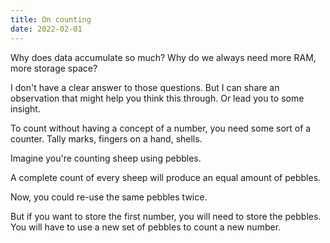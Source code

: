 ```yaml
---
title: On counting
date: 2022-02-01
---
```


Why does data accumulate so much? Why do we always need more RAM, more storage space?

I don't have a clear answer to those questions. But I can share an observation that might help you think this through. Or lead you to some insight.

To count without having a concept of a number, you need some sort of a counter. Tally marks, fingers on a hand, shells.

Imagine you're counting sheep using pebbles.

A complete count of every sheep will produce an equal amount of pebbles.

Now, you could re-use the same pebbles twice.

But if you want to store the first number, you will need to store the pebbles. You will have to use a new set of pebbles to count a new number.
